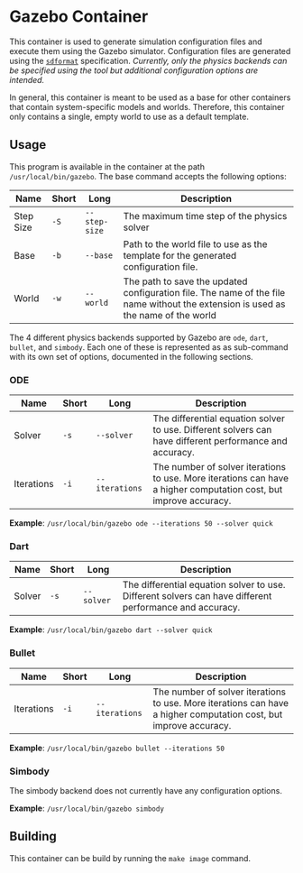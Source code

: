 # Gazebo Container

This container is used to generate simulation configuration files and execute
them using the Gazebo simulator. Configuration files are generated using the
[`sdformat`][sdformat] specification. *Currently, only the physics backends can
be specified using the tool but additional configuration options are intended.*

In general, this container is meant to be used as a base for other containers
that contain system-specific models and worlds. Therefore, this container only
contains a single, empty world to use as a default template.

[sdformat]: https://sdformat.org

## Usage

This program is available in the container at the path `/usr/local/bin/gazebo`.
The base command accepts the following options:

| Name      | Short | Long          | Description                                                                                                                       |
|-----------|-------|---------------|-----------------------------------------------------------------------------------------------------------------------------------|
| Step Size | `-S`  | `--step-size` | The maximum time step of the physics solver                                                                                       |
| Base      | `-b`  | `--base`      | Path to the world file to use as the template for the generated configuration file.                                               |
| World     | `-w`  | `--world`     | The path to save the updated configuration file. The name of the file name without the extension is used as the name of the world |

The 4 different physics backends supported by Gazebo are `ode`, `dart`,
`bullet`, and `simbody`. Each one of these is represented as as sub-command with
its own set of options, documented in the following sections.

### ODE

| Name       | Short | Long           | Description                                                                                                       |
|------------|-------|----------------|-------------------------------------------------------------------------------------------------------------------|
| Solver     | `-s`  | `--solver`     | The differential equation solver to use. Different solvers can have different performance and accuracy.           |
| Iterations | `-i`  | `--iterations` | The number of solver iterations to use. More iterations can have a higher computation cost, but improve accuracy. |

**Example**: `/usr/local/bin/gazebo ode --iterations 50 --solver quick`

### Dart

| Name       | Short | Long           | Description                                                                                                       |
|------------|-------|----------------|-------------------------------------------------------------------------------------------------------------------|
| Solver     | `-s`  | `--solver`     | The differential equation solver to use. Different solvers can have different performance and accuracy.           |

**Example**: `/usr/local/bin/gazebo dart --solver quick`

### Bullet

| Name       | Short | Long           | Description                                                                                                       |
|------------|-------|----------------|-------------------------------------------------------------------------------------------------------------------|
| Iterations | `-i`  | `--iterations` | The number of solver iterations to use. More iterations can have a higher computation cost, but improve accuracy. |

**Example**: `/usr/local/bin/gazebo bullet --iterations 50`

### Simbody

The simbody backend does not currently have any configuration options.

**Example**: `/usr/local/bin/gazebo simbody`

## Building

This container can be build by running the `make image` command.

<!-- vim: set colorcolumn=80 textwidth=80: -->
